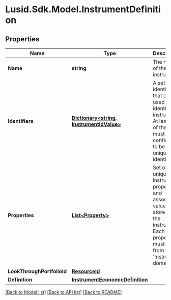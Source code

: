 # Lusid.Sdk.Model.InstrumentDefinition
## Properties

Name | Type | Description | Notes
------------ | ------------- | ------------- | -------------
**Name** | **string** | The name of the instrument. | 
**Identifiers** | [**Dictionary&lt;string, InstrumentIdValue&gt;**](InstrumentIdValue.md) | A set of identifiers that can be used to identify the instrument. At least one of these must be configured to be a unique identifier. | 
**Properties** | [**List&lt;Property&gt;**](Property.md) | Set of unique instrument properties and associated values to store with the instrument. Each property must be from the &#39;Instrument&#39; domain. | [optional] 
**LookThroughPortfolioId** | [**ResourceId**](ResourceId.md) |  | [optional] 
**Definition** | [**InstrumentEconomicDefinition**](InstrumentEconomicDefinition.md) |  | [optional] 

[[Back to Model list]](../README.md#documentation-for-models) [[Back to API list]](../README.md#documentation-for-api-endpoints) [[Back to README]](../README.md)

